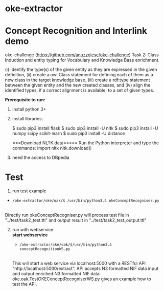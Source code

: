 # oke-extractor
Concept Recognition and Interlink demo
========================

oke-challenge (https://github.com/anuzzolese/oke-challenge) Task 2: Class Induction and entity typing for Vocabulary and Knowledge Base enrichment.

(i) identify the type(s) of the given entity as they are expressed in the given definition, 
(ii) create a owl:Class statement for defining each of them as a new class in the target knowledge base, 
(iii) create a rdf:type statement between the given entity and the new created classes, and 
(iv) align the identified types, if a correct alignment is available, to a set of given types.

**Prerequisite to run:**<br/>
1) install python 3+<br/>
2) install libraries:<br/>

	$ sudo pip3 install flask
	$ sudo pip3 install -U nltk
	$ sudo pip3 install -U numpy scipy scikit-learn
	$ sudo pip3 install -U distance

	===Download NLTK data=====
	Run the Python interpreter and type the commands:
		import nltk
		nltk.download()
3) need the access to DBpedia

Test
========================
1. run test example<br/>
  - <pre><code><root>/oke-extractor/oke/oak/$ /usr/bin/python3.4 okeConceptRecogniser.py </code></pre>
  <br/>
  Directly run okeConceptRecogniser.py will process test file in "../test/task2_test.ttl" and output result in "../test/task2_test_output.ttl"

2. run with webservice<br/>
    **start webservice**<br/>
	- <pre><code><root>/oke-extractor/oke/oak/$/usr/bin/python3.4 conceptRecognitionWS.py</code></pre>
    <br/>
	This will start a web service via localhost:5000 with a RESTful API "http://localhost:5000/extract". API accepts N3 formatted NIF data input and output enriched N3 formatted NIF data. oke.oak.TestOKEConceptRecogniserWS.py gives an example how to test the API.
	
	
	
	
  